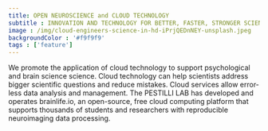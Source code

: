 ```yaml
---
title: OPEN NEUROSCIENCE and CLOUD TECHNOLOGY
subtitle : INNOVATION AND TECHNOLOGY FOR BETTER, FASTER, STRONGER SCIENCE
image : /img/cloud-engineers-science-in-hd-iPrjQEDnNEY-unsplash.jpeg
backgroundColor : '#f9f9f9'
tags : ['feature']
---
```

We promote the application of cloud technology to support psychological and brain science science. Cloud technology can help scientists address bigger scientific questions and reduce mistakes. Cloud services allow error-less data analysis and management. The PESTILLI LAB has developed and operates brainlife.io, an open-source, free cloud computing platform that supports thousands of students and researchers with reproducible neuroimaging data processing. 
